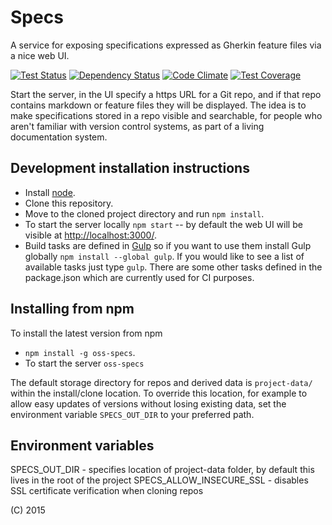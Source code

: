 # Specs

A service for exposing specifications expressed as Gherkin feature files via a nice web UI.

[![Test Status](https://teamcity.sponte.uk/guestAuth/app/rest/builds/buildType:SpecsExpress_Ci/statusIcon)](https://teamcity.sponte.uk/viewType.html?buildTypeId=SpecsExpress_Ci&branch_OssSpecs=%3Cdefault%3E&tab=buildTypeStatusDiv)
[![Dependency Status](https://david-dm.org/oss-specs/specs.svg)](https://david-dm.org/oss-specs/specs)
[![Code Climate](https://codeclimate.com/github/oss-specs/specs/badges/gpa.svg)](https://codeclimate.com/github/oss-specs/specs)
[![Test Coverage](https://codeclimate.com/github/oss-specs/specs/badges/coverage.svg)](https://codeclimate.com/github/oss-specs/specs/coverage)


Start the server, in the UI specify a https URL for a Git repo, and if that repo contains markdown or feature files they will be displayed. The idea is to make specifications stored in a repo visible and searchable, for people who aren't familiar with version control systems, as part of a living documentation system.


## Development installation instructions

* Install [node](https://nodejs.org/).
* Clone this repository.
* Move to the cloned project directory and run `npm install`.
* To start the server locally `npm start` -- by default the web UI will be visible at [http://localhost:3000/](http://localhost:3000/).
* Build tasks are defined in [Gulp](http://gulpjs.com/) so if you want to use them install Gulp globally `npm install --global gulp`. If you would like to see a list of available tasks just type `gulp`. There are some other tasks defined in the package.json which are currently used for CI purposes.


## Installing from npm

To install the latest version from npm
* `npm install -g oss-specs`.
* To start the server `oss-specs`

The default storage directory for repos and derived data is `project-data/` within the install/clone location. To override this location, for example to allow easy updates of versions without losing existing data, set the environment variable `SPECS_OUT_DIR` to your preferred path.

## Environment variables

SPECS_OUT_DIR - specifies location of project-data folder, by default this lives in the root of the project
SPECS_ALLOW_INSECURE_SSL - disables SSL certificate verification when cloning repos

(C) 2015
